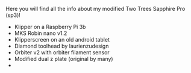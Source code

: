 Here you will find all the info about my modified Two Trees Sapphire Pro (sp3)!

  - Klipper on a Raspberry Pi 3b
  - MKS Robin nano v1.2
  - Klipperscreen on an old android tablet
  - Diamond toolhead by laurienzudesign
  - Orbiter v2 with orbiter filament sensor
  - Modified dual z plate (original by many)
  - 
